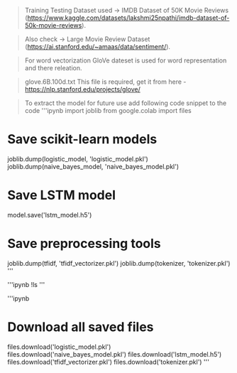 > Training Testing Dataset used -> 
     IMDB Dataset of 50K Movie Reviews (https://www.kaggle.com/datasets/lakshmi25npathi/imdb-dataset-of-50k-movie-reviews).

> Also check -> Large Movie Review Dataset (https://ai.stanford.edu/~amaas/data/sentiment/).

> For word vectorization GloVe dateset is used for word representation and there releation.

> glove.6B.100d.txt This file is required, get it from here - https://nlp.stanford.edu/projects/glove/



> To extract the model for future use add following code snippet to the code
'''ipynb
import joblib
from google.colab import files

# Save scikit-learn models
joblib.dump(logistic_model, 'logistic_model.pkl')
joblib.dump(naive_bayes_model, 'naive_bayes_model.pkl')

# Save LSTM model
model.save('lstm_model.h5')

# Save preprocessing tools
joblib.dump(tfidf, 'tfidf_vectorizer.pkl')
joblib.dump(tokenizer, 'tokenizer.pkl')
'''

'''ipynb
!ls
'''

'''ipynb
# Download all saved files
files.download('logistic_model.pkl')
files.download('naive_bayes_model.pkl')
files.download('lstm_model.h5')
files.download('tfidf_vectorizer.pkl')
files.download('tokenizer.pkl')
'''
